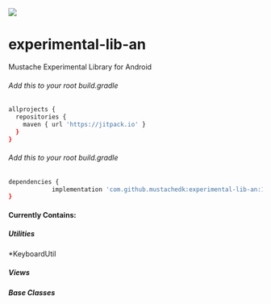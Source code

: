 [![](https://jitpack.io/v/mustachedk/experimental-lib-an.svg)](https://jitpack.io/#mustachedk/experimental-lib-an)

# experimental-lib-an
Mustache Experimental Library for Android 

###### Add this to your root build.gradle
```bash
allprojects {
  repositories {
    maven { url 'https://jitpack.io' }
  }
}
```

###### Add this to your root build.gradle
```bash
dependencies {
	        implementation 'com.github.mustachedk:experimental-lib-an:1.0'
}
```

#### Currently Contains:
##### Utilities
*KeyboardUtil

##### Views

##### Base Classes
